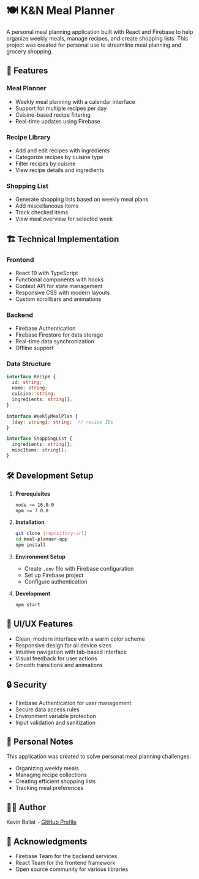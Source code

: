 # 🍽️ K&N Meal Planner

A personal meal planning application built with React and Firebase to help organize weekly meals, manage recipes, and create shopping lists. This project was created for personal use to streamline meal planning and grocery shopping.

## 🚀 Features

### Meal Planner
- Weekly meal planning with a calendar interface
- Support for multiple recipes per day
- Cuisine-based recipe filtering
- Real-time updates using Firebase

### Recipe Library
- Add and edit recipes with ingredients
- Categorize recipes by cuisine type
- Filter recipes by cuisine
- View recipe details and ingredients

### Shopping List
- Generate shopping lists based on weekly meal plans
- Add miscellaneous items
- Track checked items
- View meal overview for selected week

## 🏗️ Technical Implementation

### Frontend
- React 19 with TypeScript
- Functional components with hooks
- Context API for state management
- Responsive CSS with modern layouts
- Custom scrollbars and animations

### Backend
- Firebase Authentication
- Firebase Firestore for data storage
- Real-time data synchronization
- Offline support

### Data Structure
```typescript
interface Recipe {
  id: string;
  name: string;
  cuisine: string;
  ingredients: string[];
}

interface WeeklyMealPlan {
  [day: string]: string;  // recipe IDs
}

interface ShoppingList {
  ingredients: string[];
  miscItems: string[];
}
```

## 🛠️ Development Setup

1. **Prerequisites**
   ```bash
   node >= 16.0.0
   npm >= 7.0.0
   ```

2. **Installation**
   ```bash
   git clone [repository-url]
   cd meal-planner-app
   npm install
   ```

3. **Environment Setup**
   - Create `.env` file with Firebase configuration
   - Set up Firebase project
   - Configure authentication

4. **Development**
   ```bash
   npm start
   ```

## 📱 UI/UX Features

- Clean, modern interface with a warm color scheme
- Responsive design for all device sizes
- Intuitive navigation with tab-based interface
- Visual feedback for user actions
- Smooth transitions and animations

## 🔒 Security

- Firebase Authentication for user management
- Secure data access rules
- Environment variable protection
- Input validation and sanitization

## 📝 Personal Notes

This application was created to solve personal meal planning challenges:
- Organizing weekly meals
- Managing recipe collections
- Creating efficient shopping lists
- Tracking meal preferences

## 👨‍💻 Author

Kevin Baliat - [GitHub Profile](https://github.com/kevinbaliat)

## 🙏 Acknowledgments

- Firebase Team for the backend services
- React Team for the frontend framework
- Open source community for various libraries
